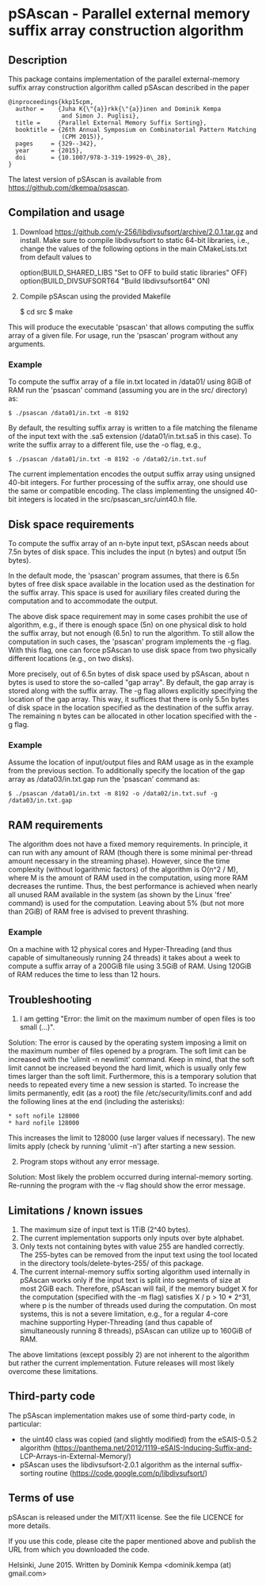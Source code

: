 pSAscan - Parallel external memory suffix array construction algorithm
======================================================================


Description
-----------

This package contains implementation of the parallel external-memory
suffix array construction algorithm called pSAscan described in the paper

    @inproceedings{kkp15cpm,
      author =    {Juha K{\"{a}}rkk{\"{a}}inen and Dominik Kempa
                   and Simon J. Puglisi},
      title =     {Parallel External Memory Suffix Sorting},
      booktitle = {26th Annual Symposium on Combinatorial Pattern Matching
                   (CPM 2015)},
      pages     = {329--342},
      year      = {2015},
      doi       = {10.1007/978-3-319-19929-0\_28},
    }

The latest version of pSAscan is available from
https://github.com/dkempa/psascan.



Compilation and usage
---------------------

1. Download https://github.com/y-256/libdivsufsort/archive/2.0.1.tar.gz
   and install. Make sure to compile libdivsufsort to static 64-bit libraries,
   i.e., change the values of the following options in the main CMakeLists.txt
   from default values to

    option(BUILD_SHARED_LIBS "Set to OFF to build static libraries" OFF)
    option(BUILD_DIVSUFSORT64 "Build libdivsufsort64" ON)


2. Compile pSAscan using the provided Makefile

    $ cd src
    $ make


This will produce the executable 'psascan' that allows computing the suffix
array of a given file. For usage, run the 'psascan' program without any
arguments.

### Example

To compute the suffix array of a file in.txt located in /data01/ using 8GiB
of RAM run the 'psascan' command (assuming you are in the src/ directory) as:

    $ ./psascan /data01/in.txt -m 8192


By default, the resulting suffix array is written to a file matching the
filename of the input text with the .sa5 extension (/data01/in.txt.sa5
in this case). To write the suffix array to a different file, use the
-o flag, e.g.,

    $ ./psascan /data01/in.txt -m 8192 -o /data02/in.txt.suf


The current implementation encodes the output suffix array using unsigned
40-bit integers. For further processing of the suffix array, one should use
the same or compatible encoding. The class implementing the unsigned 40-bit
integers is located in the src/psascan_src/uint40.h file.



Disk space requirements
-----------------------

To compute the suffix array of an n-byte input text, pSAscan needs about
7.5n bytes of disk space. This includes the input (n bytes) and output
(5n bytes).

In the default mode, the 'psascan' program assumes, that there is 6.5n bytes
of free disk space available in the location used as the destination for the
suffix array. This space is used for auxiliary files created during the
computation and to accommodate the output.

The above disk space requirement may in some cases prohibit the use of
algorithm, e.g., if there is enough space (5n) on one physical disk to hold
the suffix array, but not enough (6.5n) to run the algorithm. To still
allow the computation in such cases, the 'psascan' program implements the
-g flag. With this flag, one can force pSAscan to use disk space from two
physically different locations (e.g., on two disks).

More precisely, out of 6.5n bytes of disk space used by pSAscan, about n
bytes is used to store the so-called "gap array". By default, the gap array
is stored along with the suffix array. The -g flag allows explicitly
specifying the location of the gap array. This way, it suffices that there
is only 5.5n bytes of disk space in the location specified as the destination
of the suffix array. The remaining n bytes can be allocated in other location
specified with the -g flag.

### Example

Assume the location of input/output files and RAM usage as in the example
from the previous section. To additionally specify the location of the gap
array as /data03/in.txt.gap run the 'psascan' command as:

    $ ./psascan /data01/in.txt -m 8192 -o /data02/in.txt.suf -g /data03/in.txt.gap




RAM requirements
----------------

The algorithm does not have a fixed memory requirements. In principle, it
can run with any amount of RAM (though there is some minimal per-thread
amount necessary in the streaming phase). However, since the time complexity
(without logarithmic factors) of the algorithm is O(n^2 / M), where M is the
amount of RAM used in the computation, using more RAM decreases the runtime.
Thus, the best performance is achieved when nearly all unused RAM available
in the system (as shown by the Linux 'free' command) is used for the
computation. Leaving about 5% (but not more than 2GiB) of RAM free is
advised to prevent thrashing.

### Example

On a machine with 12 physical cores and Hyper-Threading (and thus capable
of simultaneously running 24 threads) it takes about a week to compute a
suffix array of a 200GiB file using 3.5GiB of RAM. Using 120GiB of RAM
reduces the time to less than 12 hours.



Troubleshooting
---------------

1. I am getting "Error: the limit on the maximum number of open files
   is too small (...)".

Solution: The error is caused by the operating system imposing a limit
on the maximum number of files opened by a program. The soft limit
can be increased with the 'ulimit -n newlimit' command. Keep in mind,
that the soft limit cannot be increased beyond the hard limit, which is
usually only few times larger than the soft limit. Furthermore, this
is a temporary solution that needs to repeated every time a new session
is started. To increase the limits permanently, edit (as a root) the
file /etc/security/limits.conf and add the following lines at the
end (including the asterisks):

    * soft nofile 128000
    * hard nofile 128000


This increases the limit to 128000 (use larger values if necessary).
The new limits apply (check by running 'ulimit -n') after starting a
new session.

2. Program stops without any error message.

Solution: Most likely the problem occurred during internal-memory sorting.
Re-running the program with the -v flag should show the error message.



Limitations / known issues
--------------------------

1. The maximum size of input text is 1TiB (2^40 bytes).
2. The current implementation supports only inputs over byte alphabet.
3. Only texts not containing bytes with value 255 are handled correctly.
   The 255-bytes can be removed from the input text using the tool located
   in the directory tools/delete-bytes-255/ of this package.
4. The current internal-memory suffix sorting algorithm used internally
   in pSAscan works only if the input text is split into segments of
   size at most 2GiB each. Therefore, pSAscan will fail, if the memory
   budget X for the computation (specified with the -m flag) satisfies
   X / p > 10 * 2^31, where p is the number of threads used during
   the computation. On most systems, this is not a severe limitation,
   e.g., for a regular 4-core machine supporting Hyper-Threading (and
   thus capable of simultaneously running 8 threads), pSAscan can utilize
   up to 160GiB of RAM.

The above limitations (except possibly 2) are not inherent to the algorithm
but rather the current implementation. Future releases will most likely
overcome these limitations.



Third-party code
----------------

The pSAscan implementation makes use of some third-party code, in particular:
  - the uint40 class was copied (and slightly modified) from the eSAIS-0.5.2
    algorithm (https://panthema.net/2012/1119-eSAIS-Inducing-Suffix-and-
    LCP-Arrays-in-External-Memory/)
  - pSAscan uses the libdivsufsort-2.0.1 algorithm as the internal
    suffix-sorting routine (https://code.google.com/p/libdivsufsort/)



Terms of use
------------

pSAscan is released under the MIT/X11 license. See the file LICENCE for
more details.

If you use this code, please cite the paper mentioned above and publish
the URL from which you downloaded the code.



Helsinki, June 2015.
Written by Dominik Kempa <dominik.kempa (at) gmail.com>
